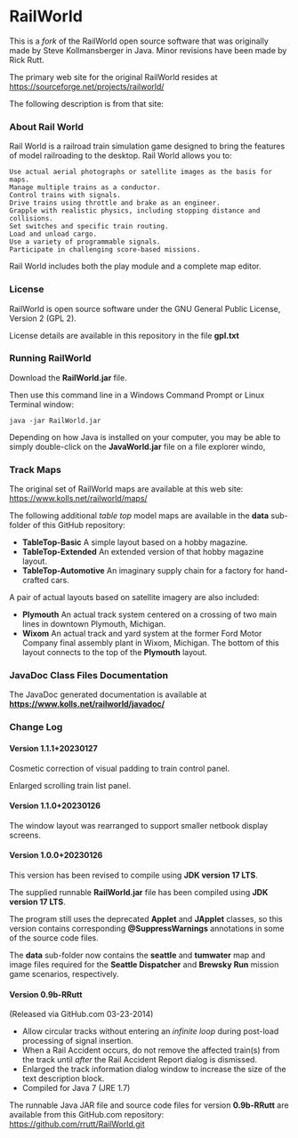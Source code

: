 # RailWorld

This is a _fork_ of the RailWorld open source software that was originally made by Steve Kollmansberger in Java. Minor revisions have been made by Rick Rutt.

The primary web site for the original RailWorld resides at <https://sourceforge.net/projects/railworld/>

The following description is from that site:

### About Rail World

Rail World is a railroad train simulation game designed to bring the features of model railroading to the desktop. Rail World allows you to:

    Use actual aerial photographs or satellite images as the basis for maps.
    Manage multiple trains as a conductor.
    Control trains with signals.
    Drive trains using throttle and brake as an engineer.
    Grapple with realistic physics, including stopping distance and collisions.
    Set switches and specific train routing.
    Load and unload cargo.
    Use a variety of programmable signals.
    Participate in challenging score-based missions. 

Rail World includes both the play module and a complete map editor. 

### License

RailWorld is open source software under the GNU General Public License, Version 2 (GPL 2).

License details are available in this repository in the file **gpl.txt**

### Running RailWorld

Download the **RailWorld.jar** file.

Then use this command line in a Windows Command Prompt or Linux Terminal window:

    java -jar RailWorld.jar

Depending on how Java is installed on your computer, you may be able to simply double-click on the **JavaWorld.jar** file on a file explorer windo, 

### Track Maps

The original set of RailWorld maps are available at this web site: <https://www.kolls.net/railworld/maps/>

The following additional _table top_ model maps are available in the **data** sub-folder of this GitHub repository:

- **TableTop-Basic** A simple layout based on a hobby magazine.
- **TableTop-Extended** An extended version of that hobby magazine layout.
- **TableTop-Automotive** An imaginary supply chain for a factory for hand-crafted cars.

A pair of actual layouts based on satellite imagery are also included:

- **Plymouth** An actual track system centered on a crossing of two main lines in downtown Plymouth, Michigan.
- **Wixom** An actual track and yard system at the former Ford Motor Company final assembly plant in Wixom, Michigan. The bottom of this layout connects to the top of the **Plymouth** layout.

### JavaDoc Class Files Documentation

The JavaDoc generated documentation is available at  **<https://www.kolls.net/railworld/javadoc/>**

### Change Log

#### Version 1.1.1+20230127

Cosmetic correction of visual padding to train control panel.

Enlarged scrolling train list panel.

#### Version 1.1.0+20230126

The window layout was rearranged to support smaller netbook display screens.

#### Version 1.0.0+20230126

This version has been revised to compile using **JDK version 17 LTS**.

The supplied runnable **RailWorld.jar** file has been compiled using **JDK version 17 LTS**.

The program still uses the deprecated **Applet** and **JApplet** classes, so this version contains corresponding **@SuppressWarnings** annotations in some of the source code files.

The **data** sub-folder now contains the **seattle** and **tumwater** map and image files required for the **Seattle Dispatcher** and **Brewsky Run** mission game scenarios, respectively. 

#### Version 0.9b-RRutt

(Released via GitHub.com 03-23-2014)

- Allow circular tracks without entering an _infinite loop_ during post-load processing of signal insertion.
- When a Rail Accident occurs, do not remove the affected train(s) from the track until _after_ the Rail Accident Report dialog is dismissed.
- Enlarged the track information dialog window to increase the size of the text description block.
- Compiled for Java 7 (JRE 1.7)

The runnable Java JAR file and source code files for version **0.9b-RRutt** are available from this GitHub.com repository: <https://github.com/rrutt/RailWorld.git>

